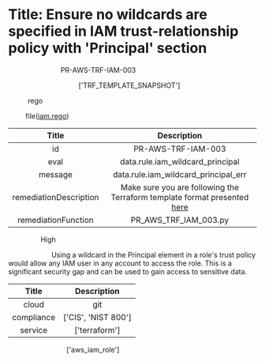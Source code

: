 



# Title: Ensure no wildcards are specified in IAM trust-relationship policy with 'Principal' section


***<font color="white">Master Test Id:</font>*** PR-AWS-TRF-IAM-003

***<font color="white">Master Snapshot Id:</font>*** ['TRF_TEMPLATE_SNAPSHOT']

***<font color="white">type:</font>*** rego

***<font color="white">rule:</font>*** file([iam.rego])  
  
  
  
  

|Title|Description|
| :---: | :---: |
|id|PR-AWS-TRF-IAM-003|
|eval|data.rule.iam_wildcard_principal|
|message|data.rule.iam_wildcard_principal_err|
|remediationDescription|Make sure you are following the Terraform template format presented <a href='https://registry.terraform.io/providers/hashicorp/aws/latest/docs/resources/iam_role' target='_blank'>here</a>|
|remediationFunction|PR_AWS_TRF_IAM_003.py|


***<font color="white">Severity:</font>*** High

***<font color="white">Description:</font>*** Using a wildcard in the Principal element in a role's trust policy would allow any IAM user in any account to access the role. This is a significant security gap and can be used to gain access to sensitive data.  
  
  

|Title|Description|
| :---: | :---: |
|cloud|git|
|compliance|['CIS', 'NIST 800']|
|service|['terraform']|


***<font color="white">Resource Types:</font>*** ['aws_iam_role']


[iam.rego]: https://github.com/prancer-io/prancer-compliance-test/tree/master/aws/terraform/iam.rego
